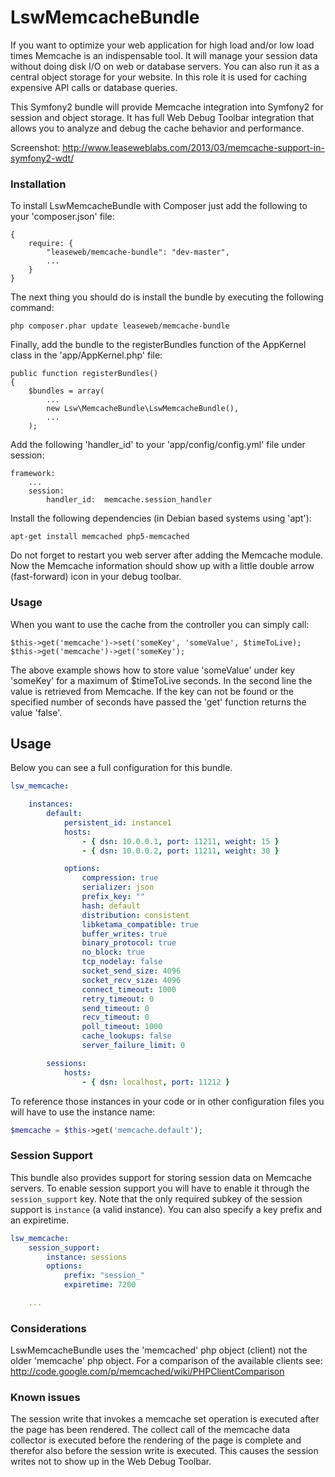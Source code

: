 LswMemcacheBundle
=================

If you want to optimize your web application for high load and/or low load times Memcache is an indispensable tool.
It will manage your session data without doing disk I/O on web or database servers. You can also run it as a
central object storage for your website. In this role it is used for caching expensive API calls or database queries.

This Symfony2 bundle will provide Memcache integration into Symfony2 for session and object storage. It has full
Web Debug Toolbar integration that allows you to analyze and debug the cache behavior and performance.

Screenshot: http://www.leaseweblabs.com/2013/03/memcache-support-in-symfony2-wdt/

### Installation

To install LswMemcacheBundle with Composer just add the following to your 'composer.json' file:

    {
        require: {
            "leaseweb/memcache-bundle": "dev-master",
            ...
        }
    }

The next thing you should do is install the bundle by executing the following command:

    php composer.phar update leaseweb/memcache-bundle

Finally, add the bundle to the registerBundles function of the AppKernel class in the 'app/AppKernel.php' file:

    public function registerBundles()
    {
        $bundles = array(
            ...
            new Lsw\MemcacheBundle\LswMemcacheBundle(),
            ...
        );

Add the following 'handler_id' to your 'app/config/config.yml' file under session:

    framework:
        ...
        session:
            handler_id:  memcache.session_handler

Install the following dependencies (in Debian based systems using 'apt'):

    apt-get install memcached php5-memcached

Do not forget to restart you web server after adding the Memcache module. Now the Memcache
information should show up with a little double arrow (fast-forward) icon in your debug toolbar.

### Usage

When you want to use the cache from the controller you can simply call:

    $this->get('memcache')->set('someKey', 'someValue', $timeToLive);
    $this->get('memcache')->get('someKey');

The above example shows how to store value 'someValue' under key 'someKey' for a maximum of $timeToLive
seconds. In the second line the value is retrieved from Memcache. If the key can not be found or the
specified number of seconds have passed the 'get' function returns the value 'false'.

## Usage ##

Below you can see a full configuration for this bundle.

```yml
lsw_memcache:

    instances:
        default:
            persistent_id: instance1
            hosts:
                - { dsn: 10.0.0.1, port: 11211, weight: 15 }
                - { dsn: 10.0.0.2, port: 11211, weight: 30 }

            options:
                compression: true
                serializer: json
                prefix_key: ""
                hash: default
                distribution: consistent
                libketama_compatible: true
                buffer_writes: true
                binary_protocol: true
                no_block: true
                tcp_nodelay: false
                socket_send_size: 4096
                socket_recv_size: 4096
                connect_timeout: 1000
                retry_timeout: 0
                send_timeout: 0
                recv_timeout: 0
                poll_timeout: 1000
                cache_lookups: false
                server_failure_limit: 0

        sessions:
            hosts:
                - { dsn: localhost, port: 11212 }

```

To reference those instances in your code or in other configuration files you will have to
use the instance name:

```php
$memcache = $this->get('memcache.default');
```

### Session Support ###

This bundle also provides support for storing session data on Memcache servers. To enable session support
you will have to enable it through the ```session_support``` key. Note that the only required subkey of
the session support is ```instance``` (a valid instance). You can also specify a key prefix and an expiretime.

```yml
lsw_memcache:
    session_support:
        instance: sessions
        options:
            prefix: "session_"
            expiretime: 7200

    ...
```

### Considerations

LswMemcacheBundle uses the 'memcached' php object (client) not the older 'memcache' php object.
For a comparison of the available clients see: http://code.google.com/p/memcached/wiki/PHPClientComparison

### Known issues

The session write that invokes a memcache set operation is executed after the page has been rendered.
The collect call of the memcache data collector is executed before the rendering of the page is complete
and therefor also before the session write is executed. This causes the session writes not to show up in
the Web Debug Toolbar.
